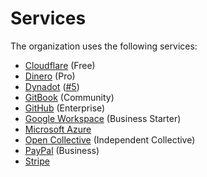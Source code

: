 # Services

The organization uses the following services:

* [Cloudflare](https://dash.cloudflare.com) (Free)
* [Dinero](https://app.dinero.dk) (Pro)
* [Dynadot](https://www.dynadot.com/account) ([#5](https://github.com/vezel-dev/.github/issues/5))
* [GitBook](https://app.gitbook.com/o/P8o5dXt7bteWr6hK73oR/home) (Community)
* [GitHub](https://github.com/vezel-dev) (Enterprise)
* [Google Workspace](https://mail.google.com/a/vezel.dev) (Business Starter)
* [Microsoft Azure](https://portal.azure.com)
* [Open Collective](https://opencollective.com/vezel) (Independent Collective)
* [PayPal](https://paypal.me/vezel) (Business)
* [Stripe](https://dashboard.stripe.com)
